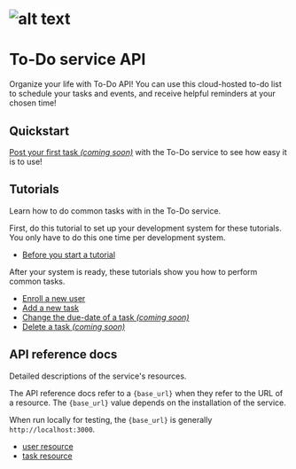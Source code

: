 # ![alt text](https://www.dropbox.com/scl/fi/pcfd41v6eaqpmbsyv52sh/Screenshot-2024-10-25-at-7.44.45-PM.png?rlkey=axqwfpxqh82ldoj6v1hnvhsb1&st=g6zumn4m&dl=0)
# To-Do service API

Organize your life with To-Do API! You can use this cloud-hosted to-do list to schedule your tasks and events, and receive helpful reminders at your chosen time!


## Quickstart

[Post your first task _(coming soon)_](#quickstart) with the To-Do service to see how easy it is to use!

## Tutorials

Learn how to do common tasks with in the To-Do service.

First, do this tutorial to set up your development system for these tutorials. You only have to do this one time per development system.

* [Before you start a tutorial](before-you-start-a-tutorial.md)

After your system is ready, these tutorials show you how to perform common tasks.

* [Enroll a new user](tutorials/enroll-a-new-user.md)
* [Add a new task](tutorials/add-a-new-task.md)
* [Change the due-date of a task _(coming soon)_](#tutorials)
* [Delete a task _(coming soon)_](#tutorials)

## API reference docs

Detailed descriptions of the service's resources.

The API reference docs refer to a `{base_url}` when they
refer to the URL of a resource. The `{base_url}` value depends
on the installation of the service.

When run locally for testing, the `{base_url}` is
generally `http://localhost:3000`.

* [user resource](api/user.md)
* [task resource](api/task.md)

